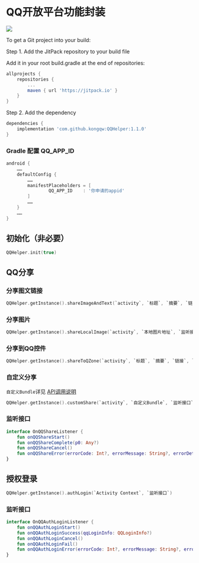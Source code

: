 # QQ开放平台功能封装

[![](https://jitpack.io/v/kongqw/QQHelper.svg)](https://jitpack.io/#kongqw/QQHelper)

To get a Git project into your build:

Step 1. Add the JitPack repository to your build file

Add it in your root build.gradle at the end of repositories:

``` gradle
allprojects {
    repositories {
        ...
        maven { url 'https://jitpack.io' }
    }
}
```

Step 2. Add the dependency

``` gradle
dependencies {
    implementation 'com.github.kongqw:QQHelper:1.1.0'
}
``` 

### Gradle 配置 QQ_APP_ID

``` gradle
android {
    ……
    defaultConfig {
        ……
        manifestPlaceholders = [
                QQ_APP_ID    : '你申请的appid'
        ]
        ……
    }
    ……
}
```

## 初始化（非必要）

``` kotlin
QQHelper.init(true)
```

## QQ分享

### 分享图文链接

``` kotlin
QQHelper.getInstance().shareImageAndText(`activity`, `标题`, `摘要`, `链接`, `缩略图`, `监听接口`)
```

### 分享图片

``` kotlin
QQHelper.getInstance().shareLocalImage(`activity`, `本地图片地址`, `监听接口`)
```

### 分享到QQ控件

``` kotlin
QQHelper.getInstance().shareToQZone(`activity`, `标题`, `摘要`, `链接`, `缩略图`, `监听接口`)
```

### 自定义分享

`自定义Bundle`详见 [API调用说明](http://wiki.open.qq.com/wiki/mobile/API%E8%B0%83%E7%94%A8%E8%AF%B4%E6%98%8E#1.13_.E5.88.86.E4.BA.AB.E6.B6.88.E6.81.A)

``` kotlin
QQHelper.getInstance().customShare(`activity`, `自定义Bundle`, `监听接口`)
```

### 监听接口

``` kotlin
interface OnQQShareListener {
    fun onQQShareStart()
    fun onQQShareComplete(p0: Any?)
    fun onQQShareCancel()
    fun onQQShareError(errorCode: Int?, errorMessage: String?, errorDetail: String?)
}
```

## 授权登录

``` kotlin
QQHelper.getInstance().authLogin(`Activity Context`, `监听接口`)
```

### 监听接口

``` kotlin
interface OnQQAuthLoginListener {
    fun onQQAuthLoginStart()
    fun onQQAuthLoginSuccess(qqLoginInfo: QQLoginInfo?)
    fun onQQAuthLoginCancel()
    fun onQQAuthLoginFail()
    fun onQQAuthLoginError(errorCode: Int?, errorMessage: String?, errorDetail: String?)
}
```